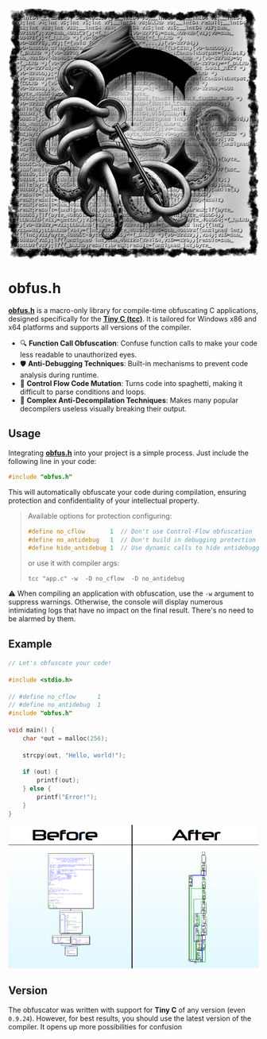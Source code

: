 ![](obfus.h.png)
# obfus.h
**[obfus.h](https://github.com/DosX-dev/obfus.h/blob/main/include/obfus.h)** is a macro-only library for compile-time obfuscating C applications, designed specifically for the **[Tiny C (tcc)](https://bellard.org/tcc/)**. It is tailored for Windows x86 and x64 platforms and supports all versions of the compiler.

- 🔍 **Function Call Obfuscation**: Confuse function calls to make your code less readable to unauthorized eyes.
- 🛡️ **Anti-Debugging Techniques**: Built-in mechanisms to prevent code analysis during runtime.
- 🔄 **Control Flow Code Mutation**: Turns code into spaghetti, making it difficult to parse conditions and loops.
- 🚫 **Complex Anti-Decompilation Techniques**: Makes many popular decompilers useless visually breaking their output.

## Usage

Integrating **[obfus.h](https://github.com/DosX-dev/obfus.h/blob/main/include/obfus.h)** into your project is a simple process. Just include the following line in your code:
```c
#include "obfus.h"
```
This will automatically obfuscate your code during compilation, ensuring protection and confidentiality of your intellectual property.

> Available options for protection configuring:
> ```c
> #define no_cflow       1  // Don't use Control-Flow obfuscation
> #define no_antidebug   1  // Don't build in debugging protection
> #define hide_antidebug 1  // Use dynamic calls to hide antidebugger
> ```
> or use it with compiler args:
> 
> ```
> tcc "app.c" -w  -D no_cflow  -D no_antidebug
> ```

⚠️ When compiling an application with obfuscation, use the `-w` argument to suppress warnings. Otherwise, the console will display numerous intimidating logs that have no impact on the final result. There's no need to be alarmed by them.

## Example
```c
// Let's obfuscate your code!

#include <stdio.h>

// #define no_cflow      1
// #define no_antidebug  1
#include "obfus.h"

void main() {
    char *out = malloc(256);

    strcpy(out, "Hello, world!");

    if (out) {
        printf(out);
    } else {
        printf("Error!");
    }
}
```

![](before_and_after.png)

## Version
The obfuscator was written with support for **Tiny C** of any version (even `0.9.24`). However, for best results, you should use the latest version of the compiler. It opens up more possibilities for confusion
